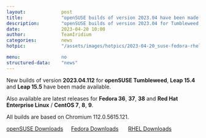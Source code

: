 ```yaml
---
layout: 			post
title:  			"openSUSE builds of version 2023.04 have been made available"
description: 		"openSUSE builds of version 2023.04 for Tumbleweed, Leap 15.4 and Leap 15.5 now available. Latest builds for Fedora and RHEL have also been released."
date:	 			2023-04-20 10:00
author:				TeamIridium
categories:			news
hotpic:				"/assets/images/hotpics/2023-04-20_suse-fedora-rhel-2023-04.jpg"

menu: 				no
structured-data:	"news"
---
```

New builds of version **2023.04.112** for **openSUSE Tumbleweed**, **Leap 15.4** and **Leap 15.5** have been made available.    

Also available are latest releases for **Fedora 36**, **37**, **38** and **Red Hat Enterprise Linux** / **CentOS 7**, **8**, **9**.    

All builds are based on Chromium 112.0.5615.121.   

<a style="margin-right:1.5em;margin-bottom:1.5em;" href="/downloads/opensuse" class="button download" title="download Iridium Browser for openSUSE">openSUSE Downloads</a><a style="margin-right:1.5em;margin-bottom:1.5em;" href="/downloads/fedora" class="button download" title="download Iridium Browser for Fedora">Fedora Downloads</a> <a href="/downloads/rhel" class="button download" title="download Iridium Browser for Red Hat Enterprise Linux / CentOS">RHEL Downloads</a>
